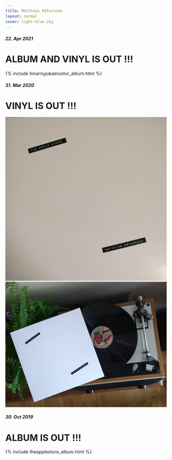 ```yaml
---
title: Matthías Pétursson
layout: normal
cover: light-blue-sky
---
```


<div class="flakytitle">
	<h5>22. Apr 2021</h5>
	<h1>ALBUM AND VINYL IS OUT !!!</h1>
</div>
{% include hinarnyjukaerustur_album.html %}

<div class="flakytitle">
	<h5>31. Mar 2020</h5>
	<h1>VINYL IS OUT !!!</h1>
</div>
<div class="vinylout">
	<img id="applestorepocket" src="img/vinyl/theapplestore/applestorepocketclose.jpg">
	<img id="applestoreplant" src="img/vinyl/theapplestore/applestoreplant.jpg">
</div>

<div class="flakytitle">
	<h5>30. Oct 2019</h5>
	<h1>ALBUM IS OUT !!!</h1>
</div>
<div class="vinylout" class="bottomvinylout">
	{% include theapplestore_album.html %}
</div>